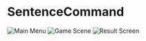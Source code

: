 # SentenceCommand
![Main Menu](https://user-images.githubusercontent.com/43392474/170627259-b6efc568-a5ae-4ec1-bb8e-c107f1a89df8.png)
![Game Scene](https://user-images.githubusercontent.com/43392474/170627261-9c1ef929-3423-4b62-b769-df6f7203f07a.png)
![Result Screen](https://user-images.githubusercontent.com/43392474/170627263-4032717f-2276-4c03-aac2-997a8479af65.png)
